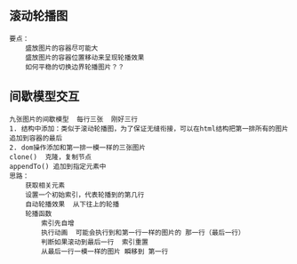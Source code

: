 ## 滚动轮播图
    要点：
        盛放图片的容器尽可能大
        盛放图片的容器位置移动来呈现轮播效果
        如何平稳的切换边界轮播图片？？

## 间歇模型交互
    九张图片的间歇模型  每行三张  刚好三行
    1. 结构中添加：类似于滚动轮播图，为了保证无缝衔接，可以在html结构把第一排所有的图片追加到容器的最后
    2. dom操作添加和第一排一模一样的三张图片
    clone()  克隆，复制节点
    appendTo() 追加到指定元素中
    思路：
        获取相关元素
        设置一个初始索引，代表轮播到的第几行
        自动轮播效果  从下往上的轮播
        轮播函数
            索引先自增
            执行动画  可能会执行到和第一行一样的图片的 那一行（最后一行）
            判断如果滚动到最后一行  索引重置
            从最后一行一模一样的图片 瞬移到 第一行
